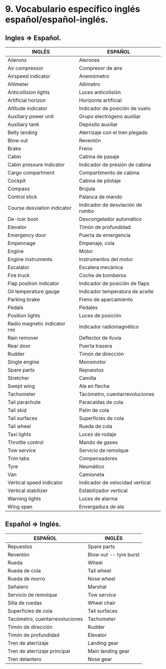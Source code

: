 
# 9. Vocabulario específico inglés español/español-inglés.

## Ingles => Español.

| INGLÉS                       | ESPAÑOL                          |
| ---------------------------- | -------------------------------- |
| Ailerons                     | Alerones                         |
| Air compressor               | Compresor de aire                |
| Airspeed indicator           | Anemómetro                       |
| Altimeter                    | Altímetro                        |
| Anticollision lights         | Luces anticolisión               |
| Artificial horizon           | Horizonte artificial             |
| Altitude indicator           | Indicador de posición de vuelo   |
| Auxiliary power unit         | Grupo electrógeno auxiliar       |
| Auxiliary tank               | Depósito auxiliar                |
| Belly landing                | Aterrizaje con el tren plegado   |
| Blow out                     | Reventón                         |
| Brake                        | Freno                            |
| Cabin                        | Cabina de pasaje                 |
| Cabin pressure indicator     | Indicador de presión de cabina   |
| Cargo compartment            | Compartimento de cabina          |
| Cockpit                      | Cabina de pilotaje               |
| Compass                      | Brújula                          |
| Control stick                | Palanca de mando                 |
| Course desviation indicator  | Indicador de desviación de rumbo |
| De-icer boot                 | Descongelador automático         |
| Elevator                     | Timón de profundidad             |
| Emergency door               | Puerta de emergencia             |
| Empennage                    | Empenaje, cola                   |
| Engine                       | Motor                            |
| Engine instruments           | Instrumentos del motor           |
| Escalator                    | Escalera mecánica                |
| Fire truck                   | Coche de bomberos                |
| Flap position indicator      | Indicador de posición de flaps   |
| Oil temperature gauge        | Indicador temperatura de aceite  |
| Parking brake                | Freno de aparcamiento            |
| Pedals                       | Pedales                          |
| Position lights              | Luces de posición                |
| Radio magnetic indicator rmi | Indicador radiomagnético         |
| Rain remover                 | Deflector de lluvia              |
| Rear door                    | Puerta trasera                   |
| Rudder                       | Timón de dirección               |
| Single engine                | Monomotor                        |
| Spare parts                  | Repuestos                        |
| Stretcher                    | Camilla                          |
| Swept wing                   | Ala en flecha                    |
| Tachometer                   | Tacómetro, cuentarrevoluciones   |
| Tail parachute               | Paracaídas de cola               |
| Tail skid                    | Patín de cola                    |
| Tail surfaces                | Superficies de cola              |
| Tail wheel                   | Rueda de cola                    |
| Taxi lights                  | Luces de rodaje                  |
| Throttle control             | Mando de gases                   |
| Tow service                  | Servicio de remolque             |
| Trim tabs                    | Compensadores                    |
| Tyre                         | Neumático                        |
| Van                          | Camioneta                        |
| Vertical speed indicator     | Indicador de velocidad vertical  |
| Vertical stabilizer          | Estabilizador vertical           |
| Warning lights               | Luces de alarma                  |
| Wing span                    | Envergadura de ala               |

## Español => Inglés.

| ESPAÑOL                        | INGLÉS                 |
| ------------------------------ | ---------------------- |
| Repuestos                      | Spare parts            |
| Reventón                       | Blow out -- tyre burst |
| Rueda                          | Wheel                  |
| Rueda de cola                  | Tail wheel             |
| Rueda de morro                 | Nose wheel             |
| Señalero                       | Marshal                |
| Servicio de remolque           | Tow service            |
| Silla de ruedas                | Wheel chair            |
| Superficies de cola            | Tail surfaces          |
| Tacómetro, cuentarrevoluciones | Tachometer             |
| Timón de dirección             | Rudder                 |
| Timón de profundidad           | Elevator               |
| Tren de aterrizaje             | Landing gear           |
| Tren de aterrizaje principal   | Main landing gear      |
| Tren delantero                 | Nose gear              |








